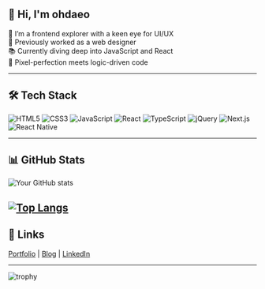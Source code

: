 ## 👋 Hi, I'm ohdaeo

🌱 I’m a frontend explorer with a keen eye for UI/UX  
💼 Previously worked as a web designer  
📚 Currently diving deep into JavaScript and React  
🎨 Pixel-perfection meets logic-driven code  

---

## 🛠 Tech Stack  
![HTML5](https://img.shields.io/badge/HTML5-E34F26?style=flat-square&logo=html5&logoColor=white)
![CSS3](https://img.shields.io/badge/CSS3-1572B6?style=flat-square&logo=css3&logoColor=white)
![JavaScript](https://img.shields.io/badge/JavaScript-F7DF1E?style=flat-square&logo=javascript&logoColor=black)
![React](https://img.shields.io/badge/React-61DAFB?style=flat-square&logo=react&logoColor=black)
![TypeScript](https://img.shields.io/badge/TypeScript-3178C6?style=flat-square&logo=TypeScript&logoColor=white)
![jQuery](https://img.shields.io/badge/jQuery-0769AD?style=flat-square&logo=jquery&logoColor=white)
![Next.js](https://img.shields.io/badge/Next.js-000000?style=flat-square&logo=next.js&logoColor=white)
![React Native](https://img.shields.io/badge/React_Native-00db9d?style=flat-square&logo=react&logoColor=white)



---

## 📊 GitHub Stats
![Your GitHub stats](https://github-readme-stats.vercel.app/api?username=ohdaeo&show_icons=true&theme=buefy )

[![Top Langs](https://github-readme-stats.vercel.app/api/top-langs/?username=ohdaeo&layout=donut-vertical)](https://github.com/ohdaeo/github-readme-stats)
---

## 🔗 Links
[Portfolio](https://yourportfolio.com) | [Blog](https://yourblog.com) | [LinkedIn](https://linkedin.com/in/yourprofile)


---
![trophy](https://github-profile-trophy.vercel.app/?username=your-username)
